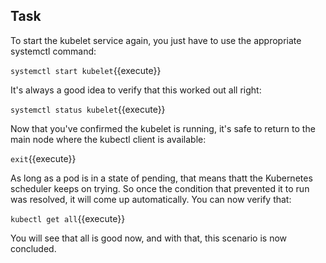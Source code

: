 ## Task

To start the kubelet service again, you just have to use the appropriate systemctl command:

`systemctl start kubelet`{{execute}}

It's always a good idea to verify that this worked out all right:

`systemctl status kubelet`{{execute}}

Now that you've confirmed the kubelet is running, it's safe to return to the main node where the kubectl client is available:

`exit`{{execute}}

As long as a pod is in a state of pending, that means thatt the Kubernetes scheduler keeps on trying. So once the condition that prevented it to run was resolved, it will come up automatically. You can now verify that:

`kubectl get all`{{execute}}

You will see that all is good now, and with that, this scenario is now concluded. 

